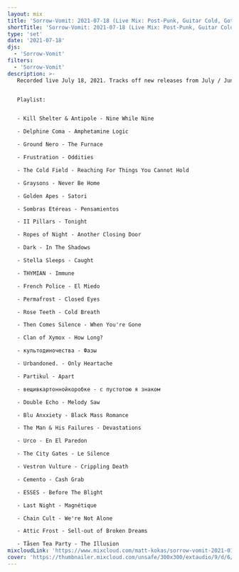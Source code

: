```yaml
---
layout: mix
title: 'Sorrow-Vomit: 2021-07-18 (Live Mix: Post-Punk, Guitar Cold, Gothic Rock, Dark Punk...)'
shortTitle: 'Sorrow-Vomit: 2021-07-18 (Live Mix: Post-Punk, Guitar Cold, Gothic Rock, Dark Punk...)'
type: 'set'
date: '2021-07-18'
djs:
  - 'Sorrow-Vomit'
filters:
  - 'Sorrow-Vomit'
description: >-
   Recorded live July 18, 2021. Tracks off new releases from July / June 2021 in the style of post-punk, guitar-based coldwave, gothic rock with some deathrock / anarcho punkmixed in as well + a few borderline darkwave tracks gothic in spirit.


   Playlist:


   - Kill Shelter & Antipole - Nine While Nine

   - Delphine Coma - Amphetamine Logic

   - Ground Nero - The Furnace

   - Frustration - Oddities

   - The Cold Field - Reaching For Things You Cannot Hold

   - Graysons - Never Be Home

   - Golden Apes - Satori

   - Sombras Etéreas - Pensamientos

   - II Pillars - Tonight

   - Ropes of Night - Another Closing Door

   - Dark - In The Shadows

   - Stella Sleeps - Caught

   - THYMIAN - Immune

   - French Police - El Miedo

   - Permafrost - Closed Eyes

   - Rose Teeth - Cold Breath

   - Then Comes Silence - When You're Gone

   - Clan of Xymox - How Long?

   - культодиночества - Фазы

   - Urbandoned. - Only Heartache

   - Partikul - Apart

   - вещивкартоннойкоробке - с пустотою я знаком

   - Double Echo - Melody Saw

   - Blu Anxxiety - Black Mass Romance

   - The Man & His Failures - Devastations

   - Urco - En El Paredon

   - The City Gates - Le Silence

   - Vestron Vulture - Crippling Death

   - Cemento - Cash Grab

   - ESSES - Before The Blight

   - Last Night - Magnétique

   - Chain Cult - We're Not Alone

   - Attic Frost - Sell-out of Broken Dreams

   - Tåsen Tea Party - The Illusion
mixcloudLink: 'https://www.mixcloud.com/matt-kokas/sorrow-vomit-2021-07-18-live-mix-post-punk-guitar-cold-gothic-rock-dark-punk'
cover: 'https://thumbnailer.mixcloud.com/unsafe/300x300/extaudio/9/d/6/f/1e36-8fa8-4b2a-a1fe-31b2d507baf8'
---
```

